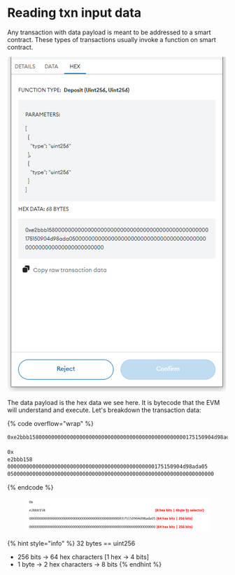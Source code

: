 # Reading txn input data

Any transaction with data payload is meant to be addressed to a smart contract. These types of transactions usually invoke a function on smart contract.

![](<.gitbook/assets/image (346).png>)

The data payload is the hex data we see here. It is bytecode that the EVM will understand and execute. Let's breakdown the transaction data:

{% code overflow="wrap" %}
```bash
0xe2bbb15800000000000000000000000000000000000000000000000175150904d98ada050000000000000000000000000000000000000000000000000000000000000000

0x
e2bbb158
00000000000000000000000000000000000000000000000175150904d98ada05
050000000000000000000000000000000000000000000000000000000000000000
```
{% endcode %}

<figure><img src=".gitbook/assets/image (347).png" alt=""><figcaption></figcaption></figure>

{% hint style="info" %}
32 bytes == uint256

* 256 bits -> 64 hex characters    \[1 hex -> 4 bits]
* 1 byte -> 2 hex characters -> 8 bits
{% endhint %}
